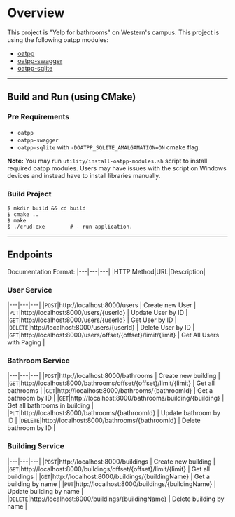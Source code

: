 
# Overview

This project is "Yelp for bathrooms" on Western's campus.
This project is using the following oatpp modules:

- [oatpp](https://github.com/oatpp/oatpp) 
- [oatpp-swagger](https://github.com/oatpp/oatpp-swagger)
- [oatpp-sqlite](https://github.com/oatpp/oatpp-sqlite)

---

## Build and Run (using CMake)

### Pre Requirements

- `oatpp` 
- `oatpp-swagger`
- `oatpp-sqlite` with `-DOATPP_SQLITE_AMALGAMATION=ON` cmake flag.

**Note:** You may run `utility/install-oatpp-modules.sh` script to install required oatpp modules. Users may have issues with the script on Windows devices and instead have to install libraries manually.

### Build Project

```
$ mkdir build && cd build
$ cmake ..
$ make 
$ ./crud-exe        # - run application.
```

---

## Endpoints 

Documentation Format:
|---|---|---|
|HTTP Method|URL|Description|

### User Service

|---|---|---|
|`POST`|http://localhost:8000/users | Create new User |
|`PUT`|http://localhost:8000/users/{userId} | Update User by ID |
|`GET`|http://localhost:8000/users/{userId} | Get User by ID |
|`DELETE`|http://localhost:8000/users/{userId} | Delete User by ID |
|`GET`|http://localhost:8000/users/offset/{offset}/limit/{limit} | Get All Users with Paging |

### Bathroom Service

|---|---|---|
|`POST`|http://localhost:8000/bathrooms | Create new building |
|`GET`|http://localhost:8000/bathrooms/offset/{offset}/limit/{limit} | Get all bathrooms |
|`GET`|http://localhost:8000/bathrooms/{bathroomId} | Get a bathroom by ID |
|`GET`|http://localhost:8000/bathrooms/building/{building} | Get all bathrooms in building |
|`PUT`|http://localhost:8000/bathrooms/{bathroomId} | Update bathroom by ID |
|`DELETE`|http://localhost:8000/bathrooms/{bathroomId} | Delete bathroom by ID |

### Building Service

|---|---|---|
|`POST`|http://localhost:8000/buildings | Create new building |
|`GET`|http://localhost:8000/buildings/offset/{offset}/limit/{limit} | Get all buildings |
|`GET`|http://localhost:8000/buildings/{buildingName} | Get a building by name |
|`PUT`|http://localhost:8000/buildings/{buildingName} | Update building by name |
|`DELETE`|http://localhost:8000/buildings/{buildingName} | Delete building by name |
